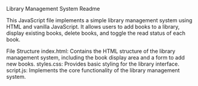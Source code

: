 Library Management System Readme

This JavaScript file implements a simple library management system using HTML and vanilla JavaScript. It allows users to add books to a library, display existing books, delete books, and toggle the read status of each book.

File Structure
index.html: Contains the HTML structure of the library management system, including the book display area and a form to add new books.
styles.css: Provides basic styling for the library interface.
script.js: Implements the core functionality of the library management system.
